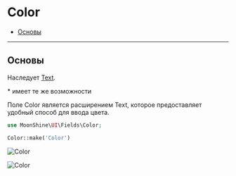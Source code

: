 # Color

- [Основы](#basics)

---

<a name="basics"></a>
## Основы

Наследует [Text](#/docs/{{version}}/fields/text.md).

\* имеет те же возможности

Поле Color является расширением Text, которое предоставляет удобный способ для ввода цвета.

```php
use MoonShine\UI\Fields\Color; 

Color::make('Color')
```

![Color](https://moonshine-laravel.com/screenshots/color.png)

![Color](https://moonshine-laravel.com/screenshots/color_dark.png)
